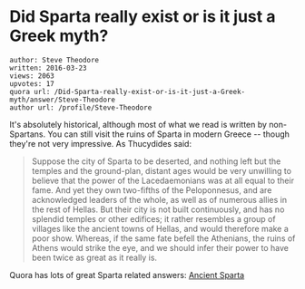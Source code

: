 # Did Sparta really exist or is it just a Greek myth?

	author: Steve Theodore
	written: 2016-03-23
	views: 2063
	upvotes: 17
	quora url: /Did-Sparta-really-exist-or-is-it-just-a-Greek-myth/answer/Steve-Theodore
	author url: /profile/Steve-Theodore


It's absolutely historical, although most of what we read is written by non-Spartans. You can still visit the ruins of Sparta in modern Greece -- though they're not very impressive. As Thucydides said:

> Suppose the city of Sparta to be deserted, and nothing left but the temples and the ground-plan, distant ages would be very unwilling to believe that the power of the Lacedaemonians was at all equal to their fame. And yet they own two-fifths of the Peloponnesus, and are acknowledged leaders of the whole, as well as of numerous allies in the rest of Hellas. But their city is not built continuously, and has no splendid temples or other edifices; it rather resembles a group of villages like the ancient towns of Hellas, and would therefore make a poor show. Whereas, if the same fate befell the Athenians, the ruins of Athens would strike the eye, and we should infer their power to have been twice as great as it really is. 

Quora has lots of great Sparta related answers: [Ancient Sparta](https://www.quora.com/topic/Ancient-Sparta-1)



